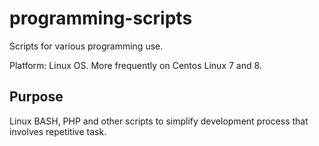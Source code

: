 # programming-scripts
Scripts for various programming use.

Platform: Linux OS. More frequently on Centos Linux 7 and 8.

## Purpose

Linux BASH, PHP and other scripts to simplify development process that involves repetitive task.

